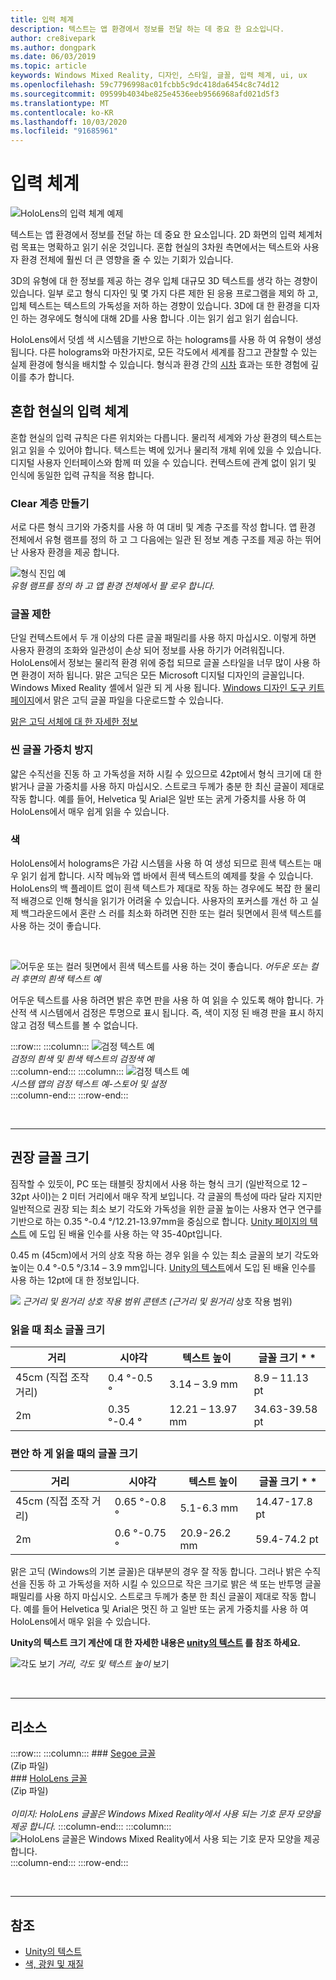 ```yaml
---
title: 입력 체계
description: 텍스트는 앱 환경에서 정보를 전달 하는 데 중요 한 요소입니다.
author: cre8ivepark
ms.author: dongpark
ms.date: 06/03/2019
ms.topic: article
keywords: Windows Mixed Reality, 디자인, 스타일, 글꼴, 입력 체계, ui, ux
ms.openlocfilehash: 59c7796998ac01fcbb5c9dc418da6454c8c74d12
ms.sourcegitcommit: 09599b4034be825e4536eeb9566968afd021d5f3
ms.translationtype: MT
ms.contentlocale: ko-KR
ms.lasthandoff: 10/03/2020
ms.locfileid: "91685961"
---
```

# <a name="typography"></a>입력 체계

![HoloLens의 입력 체계 예제](images/typography-cover.png)<br>


텍스트는 앱 환경에서 정보를 전달 하는 데 중요 한 요소입니다. 2D 화면의 입력 체계처럼 목표는 명확하고 읽기 쉬운 것입니다. 혼합 현실의 3차원 측면에서는 텍스트와 사용자 환경 전체에 훨씬 더 큰 영향을 줄 수 있는 기회가 있습니다.

3D의 유형에 대 한 정보를 제공 하는 경우 입체 대규모 3D 텍스트를 생각 하는 경향이 있습니다. 일부 로고 형식 디자인 및 몇 가지 다른 제한 된 응용 프로그램을 제외 하 고, 입체 텍스트는 텍스트의 가독성을 저하 하는 경향이 있습니다. 3D에 대 한 환경을 디자인 하는 경우에도 형식에 대해 2D를 사용 합니다 .이는 읽기 쉽고 읽기 쉽습니다.

HoloLens에서 덧셈 색 시스템을 기반으로 하는 holograms를 사용 하 여 유형이 생성 됩니다. 다른 holograms와 마찬가지로, 모든 각도에서 세계를 잠그고 관찰할 수 있는 실제 환경에 형식을 배치할 수 있습니다. 형식과 환경 간의 [시차](https://en.wikipedia.org/wiki/Parallax) 효과는 또한 경험에 깊이를 추가 합니다.

## <a name="typography-in-mixed-reality"></a>혼합 현실의 입력 체계

혼합 현실의 입력 규칙은 다른 위치와는 다릅니다. 물리적 세계와 가상 환경의 텍스트는 읽고 읽을 수 있어야 합니다. 텍스트는 벽에 있거나 물리적 개체 위에 있을 수 있습니다. 디지털 사용자 인터페이스와 함께 떠 있을 수 있습니다. 컨텍스트에 관계 없이 읽기 및 인식에 동일한 입력 규칙을 적용 합니다.

### <a name="create-clear-hierarchy"></a>Clear 계층 만들기

서로 다른 형식 크기와 가중치를 사용 하 여 대비 및 계층 구조를 작성 합니다. 앱 환경 전체에서 유형 램프를 정의 하 고 그 다음에는 일관 된 정보 계층 구조를 제공 하는 뛰어난 사용자 환경을 제공 합니다.

![형식 진입 예](images/typography-ramp-1000px.jpg)<br>
*유형 램프를 정의 하 고 앱 환경 전체에서 팔 로우 합니다.*

### <a name="limit-your-fonts"></a>글꼴 제한

단일 컨텍스트에서 두 개 이상의 다른 글꼴 패밀리를 사용 하지 마십시오. 이렇게 하면 사용자 환경의 조화와 일관성이 손상 되어 정보를 사용 하기가 어려워집니다. HoloLens에서 정보는 물리적 환경 위에 중첩 되므로 글꼴 스타일을 너무 많이 사용 하면 환경이 저하 됩니다. 맑은 고딕은 모든 Microsoft 디지털 디자인의 글꼴입니다. Windows Mixed Reality 셸에서 일관 되 게 사용 됩니다. [Windows 디자인 도구 키트 페이지](https://docs.microsoft.com/windows/uwp/design-downloads/)에서 맑은 고딕 글꼴 파일을 다운로드할 수 있습니다.

[맑은 고딕 서체에 대 한 자세한 정보](https://docs.microsoft.com/windows/uwp/design/style/typography)

### <a name="avoid-thin-font-weights"></a>씬 글꼴 가중치 방지

얇은 수직선을 진동 하 고 가독성을 저하 시킬 수 있으므로 42pt에서 형식 크기에 대 한 밝거나 글꼴 가중치를 사용 하지 마십시오. 스트로크 두께가 충분 한 최신 글꼴이 제대로 작동 합니다. 예를 들어, Helvetica 및 Arial은 일반 또는 굵게 가중치를 사용 하 여 HoloLens에서 매우 쉽게 읽을 수 있습니다.

### <a name="color"></a>색

HoloLens에서 holograms은 가감 시스템을 사용 하 여 생성 되므로 흰색 텍스트는 매우 읽기 쉽게 합니다. 시작 메뉴와 앱 바에서 흰색 텍스트의 예제를 찾을 수 있습니다. HoloLens의 백 플레이트 없이 흰색 텍스트가 제대로 작동 하는 경우에도 복잡 한 물리적 배경으로 인해 형식을 읽기가 어려울 수 있습니다. 사용자의 포커스를 개선 하 고 실제 백그라운드에서 혼란 스 러를 최소화 하려면 진한 또는 컬러 뒷면에서 흰색 텍스트를 사용 하는 것이 좋습니다.

<br>


![어두운 또는 컬러 뒷면에서 흰색 텍스트를 사용 하는 것이 좋습니다. ](images/typography-whiteonblack2-1000px.jpg)
 *어두운 또는 컬러 후면의 흰색 텍스트 예*
<br>

어두운 텍스트를 사용 하려면 밝은 후면 판을 사용 하 여 읽을 수 있도록 해야 합니다. 가산적 색 시스템에서 검정은 투명으로 표시 됩니다. 즉, 색이 지정 된 배경 판을 표시 하지 않고 검정 텍스트를 볼 수 없습니다.

:::row:::
    :::column:::
        ![검정 텍스트 예](images/typography-whiteonblack.png)<br>
        *검정의 흰색 및 흰색 텍스트의 검정색 예*<br>
    :::column-end:::
    :::column:::
        ![검정 텍스트 예](images/640px-typography-blackonwhite.jpg)<br>
        *시스템 앱의 검정 텍스트 예-스토어 및 설정*<br>
    :::column-end:::
:::row-end:::

<br>

---

## <a name="recommended-font-size"></a>권장 글꼴 크기

짐작할 수 있듯이, PC 또는 태블릿 장치에서 사용 하는 형식 크기 (일반적으로 12 – 32pt 사이)는 2 미터 거리에서 매우 작게 보입니다. 각 글꼴의 특성에 따라 달라 지지만 일반적으로 권장 되는 최소 보기 각도와 가독성을 위한 글꼴 높이는 사용자 연구 연구를 기반으로 하는 0.35 °-0.4 °/12.21-13.97mm을 중심으로 합니다. [Unity 페이지의 텍스트](../develop/unity/text-in-unity.md) 에 도입 된 배율 인수를 사용 하는 약 35-40pt입니다. 

0.45 m (45cm)에서 거의 상호 작용 하는 경우 읽을 수 있는 최소 글꼴의 보기 각도와 높이는 0.4 °-0.5 °/3.14 – 3.9 mm입니다. [Unity의 텍스트](../develop/unity/text-in-unity.md)에서 도입 된 배율 인수를 사용 하는 12pt에 대 한 정보입니다.

![](images/typography-distance-1000px.jpg)
*근거리 및 원거리 상호 작용 범위 콘텐츠 (근거리 및 원거리* 상호 작용 범위)

### <a name="the-minimum-legible-font-size"></a>읽을 때 최소 글꼴 크기
| 거리 | 시야각 | 텍스트 높이 | 글꼴 크기 * * |
|---------|---------|---------|---------|
| 45cm (직접 조작 거리) | 0.4 °-0.5 ° | 3.14 – 3.9 mm | 8.9 – 11.13 pt |
| 2m | 0.35 °-0.4 ° | 12.21 – 13.97 mm | 34.63-39.58 pt |


### <a name="the-comfortably-legible-font-size"></a>편안 하 게 읽을 때의 글꼴 크기
| 거리 | 시야각 | 텍스트 높이 | 글꼴 크기 * * |
|---------|---------|---------|---------|
| 45cm (직접 조작 거리) | 0.65 °-0.8 ° | 5.1-6.3 mm | 14.47-17.8 pt |
| 2m | 0.6 °-0.75 ° | 20.9-26.2 mm | 59.4-74.2 pt |


맑은 고딕 (Windows의 기본 글꼴)은 대부분의 경우 잘 작동 합니다. 그러나 밝은 수직선을 진동 하 고 가독성을 저하 시킬 수 있으므로 작은 크기로 밝은 색 또는 반투명 글꼴 패밀리를 사용 하지 마십시오. 스트로크 두께가 충분 한 최신 글꼴이 제대로 작동 합니다. 예를 들어 Helvetica 및 Arial은 멋진 하 고 일반 또는 굵게 가중치를 사용 하 여 HoloLens에서 매우 읽을 수 있습니다.

**Unity의 텍스트 크기 계산에 대 한 자세한 내용은 [unity의 텍스트](../develop/unity/text-in-unity.md) 를 참조 하세요.**

![각도 보기 ](images/Text_In_Unity_ViewingAngle.jpg)
 *거리, 각도 및 텍스트 높이* 보기

<br>

---

## <a name="resources"></a>리소스

:::row:::
    :::column:::
    ### <a name="segoe-fontsbr"></a>[Segoe 글꼴](https://download.microsoft.com/download/1/B/C/1BCF071A-78EE-4968-ACBE-15461C274B61/Segoe%20fonts%20v1705.zip)<br>
    (Zip 파일)<br>
    ### <a name="hololens-fontbr"></a>[HoloLens 글꼴](https://download.microsoft.com/download/3/8/D/38D659E2-4B9C-413A-B2E7-1956181DC427/Hololens%20font.zip)<br>
    (Zip 파일)<br>
    <br>
    *이미지: HoloLens 글꼴은 Windows Mixed Reality에서 사용 되는 기호 문자 모양을 제공 합니다.*
    :::column-end:::
        :::column:::
        ![HoloLens 글꼴은 Windows Mixed Reality에서 사용 되는 기호 문자 모양을 제공 합니다.](images/hololensmdl2symbols.jpg)<br>
    :::column-end:::
:::row-end:::


<br>

---


## <a name="see-also"></a>참조
* [Unity의 텍스트](../develop/unity/text-in-unity.md)
* [색, 광원 및 재질](../color,-light-and-materials.md)
